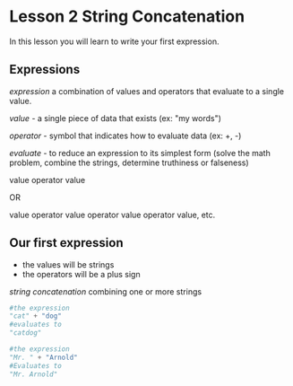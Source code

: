 # Lesson 2 String Concatenation
In this lesson you will learn to write your first expression.  

## Expressions
_expression_ a combination of values and operators that evaluate to a single value.

_value_ - a single piece of data that exists (ex: "my words")

_operator_ - symbol that indicates how to evaluate data (ex: +, -)

_evaluate_ - to reduce an expression to its simplest form (solve the math problem, combine the strings, determine truthiness or falseness)

value operator value 

OR

value operator value operator value operator value, etc.


## Our first expression
- the values will be strings
- the operators will be a plus sign


_string concatenation_ combining one or more strings

```python
#the expression
"cat" + "dog" 
#evaluates to
"catdog"

#the expression 
"Mr. " + "Arnold"
#Evaluates to
"Mr. Arnold"
```

